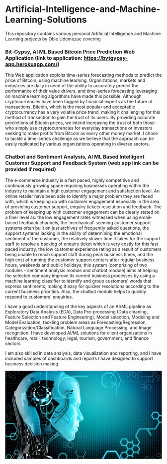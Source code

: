 # Artificial-Intelligence-and-Machine-Learning-Solutions
This repository contains various personal Artificial Intelligence and Machine Learning projects by Obie Udemezue covering 

### Bit-Gypsy, AI ML Based Bitcoin Price Prediction Web Application (link to application: https://bytgypsy-app.herokuapp.com/)
This Web application exploits time-series forecasting methods to predict the price of Bitcoin, using machine learning. Organizations, markets and industries are daily in need of the ability to accurately predict the performance of their value drivers, and time-series forecasting leveraging on machine learning algorithms have made this possible.
Although cryptocurrencies have been tagged by financial experts as the future of transactions, Bitcoin, which is the most popular and acceptable cryptocurrency has a very volatile price trend, making it challenging for this method of transaction to gain the trust of its users. By providing accurate predictions of Bitcoin prices, we intend increasing the trust of both those who simply use cryptocurrencies for everyday transactions or investors seeking to make profits from Bitcoin as every other money market.
I chose to tackle a time-series challenge as we believe that the approach can be easily replicated by various organizations operating in diverse sectors.

### Chatbot and Sentiment Analysis, AI ML Based Intelligent Customer Support and Feedback System (web app link can be provided if required)
The e-commerce industry is a fast paced, highly competitive and continuously growing space requiring businesses operating within the industry to maintain a high customer engagement and satisfaction level. An online retailer have been able to identify a major problem they are faced with, which is keeping up with customer engagement especially in the area of providing customer support, enquiry tickets resolution and feedback. The problem of keeping up with customer engagement can be clearly stated on a finer level as: the low engagement rates witnessed when using email-based feedback channels, the 'mechanical' seeming customer support systems often built on just archives of frequently asked questions, the support systems lacking in the ability of determining the emotional sentiment of the customer, the relatively slower time it takes for the  support staff to resolve a backlog of enquiry ticket which is very costly for this fast paced industry, the low customer experience rating as a result of customers being unable to reach support staff during peak business times, and the high cost of running the customer support centers after regular business hours, weekends and public holidays; this system (comprising of two modules - sentiment analysis module and chatbot module) aims at  helping the selected company improve its current business processes by using a machine learning classifier to identify and group customers' words that express sentiments, making it easy for quicker resolutions according to the current business priorities. Also, the chatbot module helps to quickly respond to customers' enquiries.

I have a good understanding of the key aspects of an AI/ML pipeline as Exploratory Data Analysis (EDA), Data Pre-processing (Data cleaning, Feature Selection and Feature Engineering), Model selection, Modeling and Model Evaluation; tackling problem areas as Forecasting/Regression, Categorization/Classification, Natural Language Processing,  and Image recognition. I have developed AI/ML solutions for client organizations in healthcare, retail, technology, legal, tourism, government, and finance sectors.

I am also skilled in data analysis, data visualization and reporting, and I have included samples of dashboards and reports I have designed to support business decision making. 

![](images/ai.jpg)
